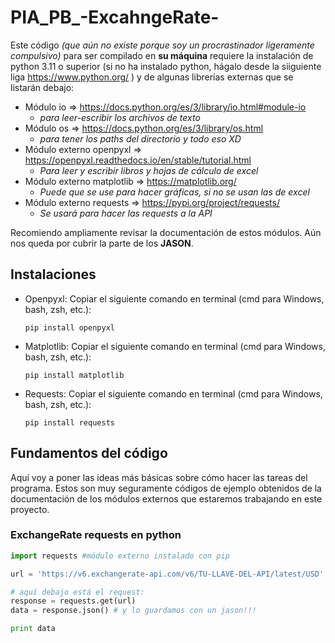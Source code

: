 # PIA_PB_-ExcahngeRate-
Este código *(que aún no existe porque soy un procrastinador ligeramente compulsivo)* para ser compilado en **su máquina** requiere la instalación de
python 3.11 o superior (si no ha instalado python, hágalo desde la siiguiente liga https://www.python.org/ ) y de algunas librerías externas que se
listarán debajo:

- Módulo io => https://docs.python.org/es/3/library/io.html#module-io
  - *para leer-escribir los archivos de texto*
- Módulo os => https://docs.python.org/es/3/library/os.html
  - *para tener los paths del directorio y todo eso XD*
- Módulo externo openpyxl => https://openpyxl.readthedocs.io/en/stable/tutorial.html
  - *Para leer y escribir libros y hojas de cálculo de excel*
- Módulo externo matplotlib => https://matplotlib.org/
  - *Puede que se use para hacer gráficas, si no se usan las de excel* 
- Módulo externo requests => https://pypi.org/project/requests/
  - *Se usará para hacer las requests a la API*

Recomiendo ampliamente revisar la documentación de estos módulos. Aún nos queda por cubrir la parte de los **JASON**.

## Instalaciones

- Openpyxl:
  Copiar el siguiente comando en terminal (cmd para Windows, bash, zsh, etc.):
  
  `pip install openpyxl`
  
- Matplotlib:
  Copiar el siguiente comando en terminal (cmd para Windows, bash, zsh, etc.):
  
  `pip install matplotlib`
  
- Requests:
  Copiar el siguiente comando en terminal (cmd para Windows, bash, zsh, etc.):
  
  `pip install requests`

## Fundamentos del código

Aquí voy a poner las ideas más básicas sobre cómo hacer las tareas del programa. Estos son muy seguramente códigos de ejemplo obtenidos de la
documentación de los módulos externos que estaremos trabajando en este proyecto.

### ExchangeRate requests en python

```python
import requests #módulo externo instalado con pip

url = 'https://v6.exchangerate-api.com/v6/TU-LLAVE-DEL-API/latest/USD'

# aquí debajo está el request:
response = requests.get(url)
data = response.json() # y lo guardamos con un jason!!!

print data
```
